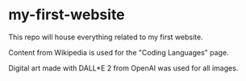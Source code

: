 # my-first-website
This repo will house everything related to my first website.

Content from Wikipedia is used for the "Coding Languages" page.

Digital art made with DALL*E 2 from OpenAI was used for all images.
